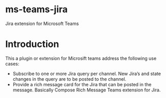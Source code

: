 # ms-teams-jira
Jira extension for Microsoft Teams 

# Introduction
This a plugin or extension for Microsift teams address the following use cases:
- Subscribe to one or more Jira query per channel. New Jira’s and state changes in the query are to be posted to the channel.
- Provide a rich message card for the Jira that can be posted in the message. Basically Compose Rich Message Teams extension for Jira.
